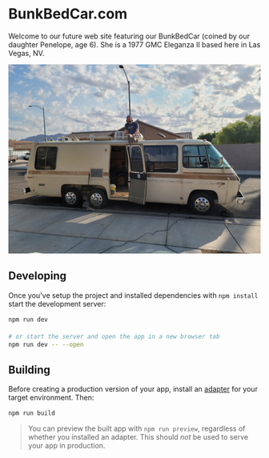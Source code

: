 # BunkBedCar.com

Welcome to our future web site featuring our BunkBedCar (coined by our
daughter Penelope, age 6). She is a 1977 GMC Eleganza II based here in Las
Vegas, NV.

![Solar Prep](./static/SolarPrep.jpg)

## Developing

Once you've setup the project and installed dependencies with `npm install` start the development server:

```bash
npm run dev

# or start the server and open the app in a new browser tab
npm run dev -- --open
```

## Building

Before creating a production version of your app, install an [adapter](https://kit.svelte.dev/docs#adapters) for your target environment. Then:

```bash
npm run build
```

> You can preview the built app with `npm run preview`, regardless of whether you installed an adapter. This should _not_ be used to serve your app in production.
